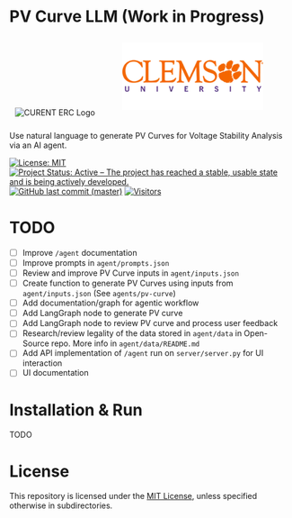 # PV Curve LLM (Work in Progress)
<div align="left-center">
  <img src="https://github.com/CURENT/andes/raw/master/docs/source/images/sponsors/CURENT_Logo_NameOnTrans.png" alt="CURENT ERC Logo" style="width: 300px; height: 120px; object-fit: contain; margin: 10px;">
  <img src="ui/public/clemson-logo.png" alt="CLEMSON UNIVERSITY Logo" style="width: 300px; height: 120px; object-fit: contain; margin: 10px;">
</div>

Use natural language to generate PV Curves for Voltage Stability Analysis via an AI agent.

[![License: MIT](https://img.shields.io/badge/License-MIT-yellow.svg)](https://github.com/CURENT/pv-curve-llm/blob/master/LICENSE)
[![Project Status: Active – The project has reached a stable, usable state and is being actively developed.](https://www.repostatus.org/badges/latest/active.svg)](https://www.repostatus.org/#active)
[![GitHub last commit (master)](https://img.shields.io/github/last-commit/CURENT/pv-curve-llm/master?label=last%20commit%20to%20master)](https://github.com/CURENT/pv-curve-llm/commits/master/)
[![Visitors](https://api.visitorbadge.io/api/visitors?path=https%3A%2F%2Fgithub.com%2FCURENT%2Fpv-curve-llm&countColor=%2337d67a&style=plastic)](https://visitorbadge.io/status?path=https%3A%2F%2Fgithub.com%2FCURENT%2Fpv-curve-llm)

# TODO
- [ ] Improve `/agent` documentation
- [ ] Improve prompts in `agent/prompts.json`
- [ ] Review and improve PV Curve inputs in `agent/inputs.json`
- [ ] Create function to generate PV Curves using inputs from `agent/inputs.json` (See `agents/pv-curve`)
- [ ] Add documentation/graph for agentic workflow
- [ ] Add LangGraph node to generate PV curve
- [ ] Add LangGraph node to review PV curve and process user feedback
- [ ] Research/review legality of the data stored in `agent/data` in Open-Source repo. More info in `agent/data/README.md` 
- [ ] Add API implementation of `/agent` run on `server/server.py` for UI interaction
- [ ] UI documentation

# Installation & Run
TODO

# License
This repository is licensed under the [MIT License](./LICENSE), unless specified otherwise in subdirectories.